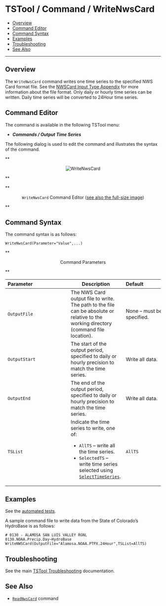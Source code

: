 # TSTool / Command / WriteNwsCard #

*   [Overview](#overview)
*   [Command Editor](#command-editor)
*   [Command Syntax](#command-syntax)
*   [Examples](#examples)
*   [Troubleshooting](#troubleshooting)
*   [See Also](#see-also)

-------------------------

## Overview ##

The `WriteNwsCard` command writes one time series to the specified NWS Card format file.
See the [NWSCard Input Type Appendix](../../datastore-ref/NWSCard/NWSCard.md) for more information about the file format.
Only daily or hourly time series can be written.  Daily time series will be converted to 24Hour time series.

## Command Editor ##

The command is available in the following TSTool menu:

*   ***Commands / Output Time Series***

The following dialog is used to edit the command and illustrates the syntax of the command.

**<p style="text-align: center;">
![WriteNwsCard](WriteNwsCard.png)
</p>**

**<p style="text-align: center;">
`WriteNwsCard` Command Editor (<a href="../WriteNwsCard.png">see also the full-size image</a>)
</p>**

## Command Syntax ##

The command syntax is as follows:

```text
WriteNwsCard(Parameter="Value",...)
```
**<p style="text-align: center;">
Command Parameters
</p>**

|**Parameter**&nbsp;&nbsp;&nbsp;&nbsp;&nbsp;&nbsp;&nbsp;&nbsp;&nbsp;&nbsp;&nbsp;&nbsp;&nbsp;&nbsp;&nbsp;&nbsp;&nbsp;&nbsp;&nbsp;&nbsp;&nbsp;&nbsp;&nbsp;&nbsp;&nbsp;|**Description**|**Default**&nbsp;&nbsp;&nbsp;&nbsp;&nbsp;&nbsp;&nbsp;&nbsp;&nbsp;&nbsp;&nbsp;&nbsp;&nbsp;&nbsp;&nbsp;&nbsp;&nbsp;&nbsp;&nbsp;&nbsp;&nbsp;&nbsp;&nbsp;&nbsp;&nbsp;&nbsp;&nbsp;|
|--------------|-----------------|-----------------|
| `OutputFile` | The NWS Card output file to write.  The path to the file can be absolute or relative to the working directory (command file location). | None – must be specified. |
| `OutputStart` | The start of the output period, specified to daily or hourly precision to match the time series. | Write all data. |
| `OutputEnd` | The end of the output period, specified to daily or hourly precision to match the time series. | Write all data. |
| `TSList` | Indicate the time series to write, one of:<ul><li> `AllTS` – write all the time series.</li><li> `SelectedTS` – write time series selected using [`SelectTimeSeries`](../SelectTimeSeries/SelectTimeSeries.md). | `AllTS` |

## Examples ##

See the [automated tests](https://github.com/OpenCDSS/cdss-app-tstool-test/tree/master/test/commands/WriteNwsCard).

A sample command file to write data from the State of Colorado’s HydroBase is as follows:

```
# 0130 - ALAMOSA SAN LUIS VALLEY RGNL
0130.NOAA.Precip.Day~HydroBase
WriteNWSCard(OutputFile="Alamosa.NOAA.PTPX.24Hour",TSList=AllTS)
```

## Troubleshooting ##

See the main [TSTool Troubleshooting](../../troubleshooting/troubleshooting.md) documentation.

## See Also ##

*   [`ReadNwsCard`](../ReadNwsCard/ReadNwsCard.md) command
